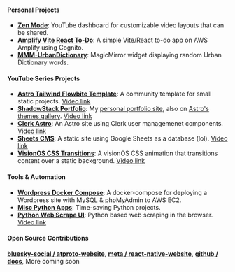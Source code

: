 #### Personal Projects

- **[Zen Mode](https://github.com/leabs/zen-mode)**: YouTube dashboard for customizable video layouts that can be shared.
- **[Amplify Vite React To-Do](https://github.com/leabs/amplify-vite-react)**: A simple Vite/React to-do app on AWS Amplify using Cognito.
- **[MMM-UrbanDictionary](https://github.com/leabs/MMM-urbandictionary)**: MagicMirror widget displaying random Urban Dictionary words.

#### YouTube Series Projects

- **[Astro Tailwind Flowbite Template](https://github.com/leabs/astro-tailwind-flowbite-template)**: A community template for small static projects. [Video link](https://www.youtube.com/watch?v=ppqeBrnsVHo)
- **[ShadowStack Portfolio](https://github.com/leabs/shadowstack-portfolio)**: My [personal portfolio site](https://www.stevenleabo.com/), also on [Astro's themes gallery](https://astro.build/themes/details/shadowstack-portfolio/). [Video link](https://www.youtube.com/watch?v=NfiB9qhFNHs)
- **[Clerk Astro](https://github.com/leabs/clerk-astro)**: An Astro site using Clerk user managemenet components. [Video link](https://www.youtube.com/watch?v=ogXeY5l_rCA&t=392s)
- **[Sheets CMS](https://github.com/leabs/sheets-cms)**: A static site using Google Sheets as a database (lol). [Video link](https://www.youtube.com/watch?v=VyQm2QW5Bgc)
- **[VisionOS CSS Transitions](https://github.com/leabs/visionOS-blur-transition)**: A visionOS CSS animation that transitions content over a static background. [Video link](https://www.youtube.com/watch?v=lNSX4nvzbnM)

#### Tools & Automation

- **[Wordpress Docker Compose](https://github.com/leabs/wordpress-docker-compose)**: A docker-compose for deploying a Wordpress site with MySQL & phpMyAdmin to AWS EC2.
- **[Misc Python Apps](https://github.com/leabs/misc-python-apps)**: Time-saving Python projects.
- **[Python Web Scrape UI](https://github.com/leabs/web-scrape-ui)**: Python based web scraping in the browser. [Video link](https://youtu.be/Da56IZa041A)

#### Open Source Contributions

**[bluesky-social / atproto-website](https://github.com/bluesky-social/atproto-website/pull/13)**, **[meta / react-native-website](https://github.com/facebook/react-native-website/pull/3589)**, **[github / docs](https://github.com/github/docs/pull/23958)**, More coming soon
